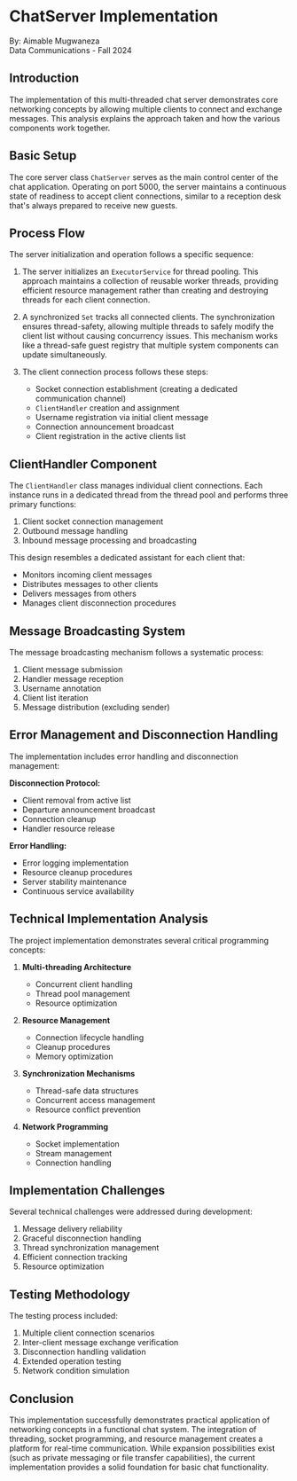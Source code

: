 # ChatServer Implementation
By: Aimable Mugwaneza  
Data Communications - Fall 2024  

## Introduction
The implementation of this multi-threaded chat server demonstrates core networking concepts by allowing multiple clients to connect and exchange messages. This analysis explains the approach taken and how the various components work together.

## Basic Setup
The core server class `ChatServer` serves as the main control center of the chat application. Operating on port 5000, the server maintains a continuous state of readiness to accept client connections, similar to a reception desk that's always prepared to receive new guests.

## Process Flow
The server initialization and operation follows a specific sequence:

1. The server initializes an `ExecutorService` for thread pooling. This approach maintains a collection of reusable worker threads, providing efficient resource management rather than creating and destroying threads for each client connection.

2. A synchronized `Set` tracks all connected clients. The synchronization ensures thread-safety, allowing multiple threads to safely modify the client list without causing concurrency issues. This mechanism works like a thread-safe guest registry that multiple system components can update simultaneously.

3. The client connection process follows these steps:
   - Socket connection establishment (creating a dedicated communication channel)
   - `ClientHandler` creation and assignment
   - Username registration via initial client message
   - Connection announcement broadcast
   - Client registration in the active clients list

## ClientHandler Component
The `ClientHandler` class manages individual client connections. Each instance runs in a dedicated thread from the thread pool and performs three primary functions:

1. Client socket connection management
2. Outbound message handling
3. Inbound message processing and broadcasting

This design resembles a dedicated assistant for each client that:
- Monitors incoming client messages
- Distributes messages to other clients
- Delivers messages from others
- Manages client disconnection procedures

## Message Broadcasting System
The message broadcasting mechanism follows a systematic process:

1. Client message submission
2. Handler message reception
3. Username annotation
4. Client list iteration
5. Message distribution (excluding sender)

## Error Management and Disconnection Handling
The implementation includes error handling and disconnection management:

**Disconnection Protocol:**
- Client removal from active list
- Departure announcement broadcast
- Connection cleanup
- Handler resource release

**Error Handling:**
- Error logging implementation
- Resource cleanup procedures
- Server stability maintenance
- Continuous service availability

## Technical Implementation Analysis
The project implementation demonstrates several critical programming concepts:

1. **Multi-threading Architecture**
   - Concurrent client handling
   - Thread pool management
   - Resource optimization

2. **Resource Management**
   - Connection lifecycle handling
   - Cleanup procedures
   - Memory optimization

3. **Synchronization Mechanisms**
   - Thread-safe data structures
   - Concurrent access management
   - Resource conflict prevention

4. **Network Programming**
   - Socket implementation
   - Stream management
   - Connection handling

## Implementation Challenges
Several technical challenges were addressed during development:

1. Message delivery reliability
2. Graceful disconnection handling
3. Thread synchronization management
4. Efficient connection tracking
5. Resource optimization

## Testing Methodology
The testing process included:
1. Multiple client connection scenarios
2. Inter-client message exchange verification
3. Disconnection handling validation
4. Extended operation testing
5. Network condition simulation

## Conclusion
This implementation successfully demonstrates practical application of networking concepts in a functional chat system. The integration of threading, socket programming, and resource management creates a platform for real-time communication. While expansion possibilities exist (such as private messaging or file transfer capabilities), the current implementation provides a solid foundation for basic chat functionality.
